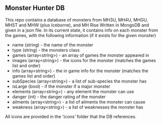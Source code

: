 ## Monster Hunter DB

This repo contains a database of monsters from MH3U, MH4U, MHGU, MHST and MHW (plus Iceborne), and MH Rise Written in MongoDB and given in a json file. In its current state, it contains info on each monster from the games, with the following information (if it exists for the given monster)

* name (string) - the name of the monster
* type (string) - the monsters class
* games (array\<string\>) - an array of games the monster appeared in
* images (array\<string\>) - the icons for the monster (matches the games list and order)
* info (array\<string\>) - the in game info for the monster (matches the games list and order)
* subSpecies (array\<string\>) - a list of sub-species the monster has
* isLarge (bool) - if the monster if a major monster
* elements (array\<string\>) - any element the monster can use
* danger (int) - the danger rating of the monster
* ailments (array\<string\>) - a list of ailments the monster can cause
* weakness (array\<string\>) - a list of weaknesses the monster has

All icons are provided in the 'icons' folder that the DB references.
